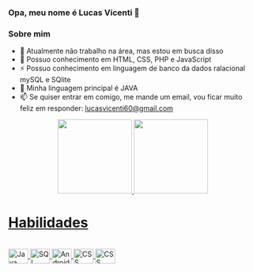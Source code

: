 ### Opa, meu nome é Lucas Vicenti 👋

### Sobre mim


- 🔭 Atualmente não trabalho na área, mas estou em busca disso
- 🌱 Possuo conhecimento em HTML, CSS, PHP e JavaScript
- ⚡ Possuo conhecimento em linguagem de banco da dados ralacional mySQL e SQlite
- 🧠 Minha linguagem principal é JAVA
- 📫 Se quiser entrar em comigo, me mande um email, vou ficar muito feliz em responder: lucasvicenti60@gmail.com



<div align="center">
  <a href="https://github.com/LucasVicenti12">
  <img height="150em" src="https://github-readme-stats.vercel.app/api?username=LucasVicenti12&show_icons=true&theme=synthwave&include_all_commits=true&count_private=true&border_radius=0px"
       />
  <img height="150em" src="https://github-readme-stats.vercel.app/api/top-langs/?username=LucasVicenti12&layout=compact&langs_count=7&theme=synthwave&border_radius=0px"/>
</div>
  
  <h1>Habilidades</h1>
  <div style="display: inline_block"><br>
  <img align="center" alt="Java" height="30" width="40" src="https://cdn.jsdelivr.net/gh/devicons/devicon/icons/java/java-original.svg" />
  <img align="center" alt="SQL" height="30" width="40" src="https://cdn.jsdelivr.net/gh/devicons/devicon/icons/mysql/mysql-original.svg" />
  <img align="center" alt="AndroidStudio" height="30" width="40" src="https://cdn.jsdelivr.net/gh/devicons/devicon/icons/androidstudio/androidstudio-original.svg" /> 
  <img align="center" alt="CSS" height="30" width="40" src="https://cdn.jsdelivr.net/gh/devicons/devicon/icons/css3/css3-plain.svg" />
  <img align="center" alt="CSS" height="30" width="40" src="https://cdn.jsdelivr.net/gh/devicons/devicon/icons/html5/html5-plain.svg" />
          
          
  </div>
